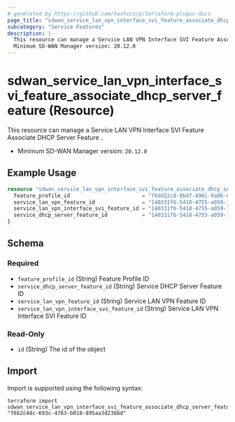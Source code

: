 ```yaml
---
# generated by https://github.com/hashicorp/terraform-plugin-docs
page_title: "sdwan_service_lan_vpn_interface_svi_feature_associate_dhcp_server_feature Resource - terraform-provider-sdwan"
subcategory: "Service Features"
description: |-
  This resource can manage a Service LAN VPN Interface SVI Feature Associate DHCP Server Feature .
  Minimum SD-WAN Manager version: 20.12.0
---
```


# sdwan_service_lan_vpn_interface_svi_feature_associate_dhcp_server_feature (Resource)

This resource can manage a Service LAN VPN Interface SVI Feature Associate DHCP Server Feature .
  - Minimum SD-WAN Manager version: `20.12.0`

## Example Usage

```terraform
resource "sdwan_service_lan_vpn_interface_svi_feature_associate_dhcp_server_feature" "example" {
  feature_profile_id                       = "f6dd22c8-0b4f-496c-9a0b-6813d1f8b8ac"
  service_lan_vpn_feature_id               = "140331f6-5418-4755-a059-13c77eb96037"
  service_lan_vpn_interface_svi_feature_id = "140331f6-5418-4755-a059-13c77eb96037"
  service_dhcp_server_feature_id           = "140331f6-5418-4755-a059-13c77eb96037"
}
```

<!-- schema generated by tfplugindocs -->
## Schema

### Required

- `feature_profile_id` (String) Feature Profile ID
- `service_dhcp_server_feature_id` (String) Service DHCP Server Feature ID
- `service_lan_vpn_feature_id` (String) Service LAN VPN Feature ID
- `service_lan_vpn_interface_svi_feature_id` (String) Service LAN VPN Interface SVI Feature ID

### Read-Only

- `id` (String) The id of the object

## Import

Import is supported using the following syntax:

```shell
terraform import sdwan_service_lan_vpn_interface_svi_feature_associate_dhcp_server_feature.example "f6b2c44c-693c-4763-b010-895aa3d236bd"
```
